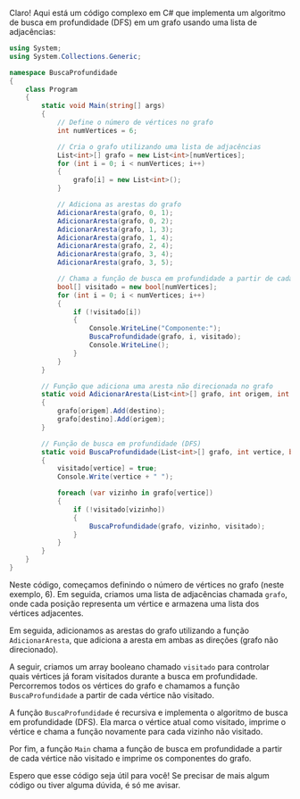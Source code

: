 Claro! Aqui está um código complexo em C# que implementa um algoritmo de busca em profundidade (DFS) em um grafo usando uma lista de adjacências:

```csharp
using System;
using System.Collections.Generic;

namespace BuscaProfundidade
{
    class Program
    {
        static void Main(string[] args)
        {
            // Define o número de vértices no grafo
            int numVertices = 6;

            // Cria o grafo utilizando uma lista de adjacências
            List<int>[] grafo = new List<int>[numVertices];
            for (int i = 0; i < numVertices; i++)
            {
                grafo[i] = new List<int>();
            }

            // Adiciona as arestas do grafo
            AdicionarAresta(grafo, 0, 1);
            AdicionarAresta(grafo, 0, 2);
            AdicionarAresta(grafo, 1, 3);
            AdicionarAresta(grafo, 1, 4);
            AdicionarAresta(grafo, 2, 4);
            AdicionarAresta(grafo, 3, 4);
            AdicionarAresta(grafo, 3, 5);

            // Chama a função de busca em profundidade a partir de cada vértice não visitado
            bool[] visitado = new bool[numVertices];
            for (int i = 0; i < numVertices; i++)
            {
                if (!visitado[i])
                {
                    Console.WriteLine("Componente:");
                    BuscaProfundidade(grafo, i, visitado);
                    Console.WriteLine();
                }
            }
        }

        // Função que adiciona uma aresta não direcionada no grafo
        static void AdicionarAresta(List<int>[] grafo, int origem, int destino)
        {
            grafo[origem].Add(destino);
            grafo[destino].Add(origem);
        }

        // Função de busca em profundidade (DFS)
        static void BuscaProfundidade(List<int>[] grafo, int vertice, bool[] visitado)
        {
            visitado[vertice] = true;
            Console.Write(vertice + " ");

            foreach (var vizinho in grafo[vertice])
            {
                if (!visitado[vizinho])
                {
                    BuscaProfundidade(grafo, vizinho, visitado);
                }
            }
        }
    }
}
```

Neste código, começamos definindo o número de vértices no grafo (neste exemplo, 6). Em seguida, criamos uma lista de adjacências chamada `grafo`, onde cada posição representa um vértice e armazena uma lista dos vértices adjacentes.

Em seguida, adicionamos as arestas do grafo utilizando a função `AdicionarAresta`, que adiciona a aresta em ambas as direções (grafo não direcionado).

A seguir, criamos um array booleano chamado `visitado` para controlar quais vértices já foram visitados durante a busca em profundidade. Percorremos todos os vértices do grafo e chamamos a função `BuscaProfundidade` a partir de cada vértice não visitado.

A função `BuscaProfundidade` é recursiva e implementa o algoritmo de busca em profundidade (DFS). Ela marca o vértice atual como visitado, imprime o vértice e chama a função novamente para cada vizinho não visitado.

Por fim, a função `Main` chama a função de busca em profundidade a partir de cada vértice não visitado e imprime os componentes do grafo.

Espero que esse código seja útil para você! Se precisar de mais algum código ou tiver alguma dúvida, é só me avisar.